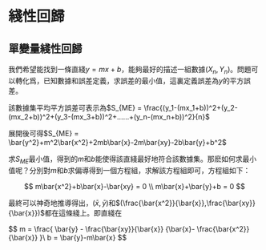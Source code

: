 
# 綫性回歸

## 單變量綫性回歸

我們希望能找到一條直綫$y = mx+b$，能夠最好的描述一組數據$(X_n,Y_n)$。問題可以轉化爲，已知數據和誤差定義，求誤差的最小值，這裏定義誤差為$y$的平方誤差。

該數據集平均平方誤差可表示為$S_{ME} = \frac{(y_1-(mx_1+b))^2+(y_2-(mx_2+b))^2+(y_3-(mx_3+b))^2+……+(y_n-(mx_n+b))^2}{n}$

展開後可得$S_{ME} = \bar{y^2}+m^2\bar{x^2}+2mb\bar{x}-2m\bar{xy}-2b\bar{y}+b^2$

求$S_{ME}$最小值，得到的$m$和$b$能使得該直綫最好地符合該數據集。那麽如何求最小值呢？分別對$m$和$b$求偏導得到一個方程組，求解該方程組即可，方程組如下：

$$
    m\bar{x^2}+b\bar{x}-\bar{xy} = 0 \\
    m\bar{x}+\bar{y}+b = 0
$$


最終可以神奇地推導得出，$(\bar{x},\bar{y})$和$(\frac{\bar{x^2}}{\bar{x}},\frac{\bar{xy}}{\bar{x}})$都在這條綫上。即直綫在

$$
m = \frac{ \bar{y} - \frac{\bar{xy}}{\bar{x}} {\bar{x}- \frac{\bar{x^2}}{\bar{x}} }\\
b = \bar{y}-m\bar{x}
$$
